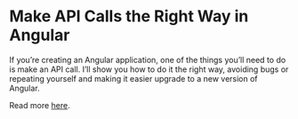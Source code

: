 # Make API Calls the Right Way in Angular

If you’re creating an Angular application, one of the things you’ll need to do is make an API call. I’ll show you how to do it the right way, avoiding bugs or repeating yourself and making it easier upgrade to a new version of Angular.

Read more [here](https://medium.com/better-programming/angular-api-calls-the-right-way-264198bf2c64).
